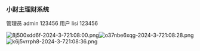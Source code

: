 ### 小财主理财系统

管理员 admin 123456
用户 lisi 123456

![8j500xdd6f-2024-3-721:08:00.png](https://gitee.com/demnicValueme/drawing-bed/raw/master/8j500xdd6f-2024-3-721:08:00.png)![o37nbe6xqg-2024-3-721:08:28.png](https://gitee.com/demnicValueme/drawing-bed/raw/master/o37nbe6xqg-2024-3-721:08:28.png)
![k6j5vrrph8-2024-3-721:08:36.png](https://gitee.com/demnicValueme/drawing-bed/raw/master/k6j5vrrph8-2024-3-721:08:36.png)
